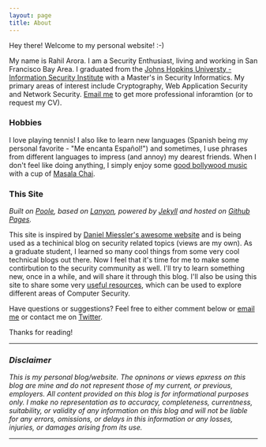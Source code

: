 ```yaml
---
layout: page
title: About
---
```


Hey there! Welcome to my personal website! :-)  

My name is Rahil Arora. I am a Security Enthusiast, living and working in San Francisco Bay Area. I graduated from the [Johns Hopkins Universty - Information Security Institute](http://isi.jhu.edu) with a Master's in Security Informatics. My primary areas of interest include Cryptography, Web Application Security and Network Security. [Email me](mailto:contact@rahilarora.com) to get more professional inforamtion (or to request my CV).

### Hobbies

I love playing tennis! I also like to learn new languages (Spanish being my personal favorite - "Me encanta Español!") and sometimes, I use phrases from different languages to impress (and annoy) my dearest friends. When I don't feel like doing anything, I simply enjoy some [good bollywood music](http://8tracks.com/lihararora/my-comfort-zone) with a cup of [Masala Chai](http://en.wikipedia.org/wiki/Masala_chai).

### This Site

*Built on [Poole](http://getpoole.com/), based on [Lanyon](http://lanyon.getpoole.com/), powered by [Jekyll](http://jekyllrb.com/) and hosted on [Github Pages](https://pages.github.com/).*

This site is inspired by [Daniel Miessler's awesome website](https://danielmiessler.com/) and is being used as a techinical blog on security related topics (views are my own). As a graduate student, I learned so many cool things from some very cool technical blogs out there. Now I feel that it's time for me to make some contirbution to the security community as well. I'll try to learn something new, once in a while, and will share it through this blog. I'll also be using this site to share some very [useful resources](http://www.rahilarora.com/useful_resources), which can be used to explore different areas of Computer Security.

Have questions or suggestions? Feel free to either comment below or [email me](mailto:contact@rahilarora.com) or contact me on [Twitter](https://twitter.com/lihararora).

Thanks for reading!

---------------

### *Disclaimer*

*This is my personal blog/website. The opninons or views epxress on this blog are mine and do not represent those of my current, or previous, employers. All content provided on this blog is for informational purposes only. I make no representation as to accuracy, completeness, currentness, suitability, or validity of any information on this blog and will not be liable for any errors, omissions, or delays in this information or any losses, injuries, or damages arising from its use.*

---------------
